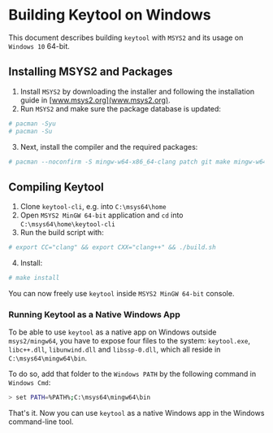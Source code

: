 # Building Keytool on Windows

This document describes building `keytool` with `MSYS2` and its usage on `Windows 10` 64-bit.

## Installing MSYS2 and Packages

1. Install `MSYS2` by downloading the installer and following the installation guide in [www.msys2.org](www.msys2.org).
2. Run `MSYS2` and make sure the package database is updated:
```bash
# pacman -Syu
# pacman -Su
```
3. Next, install the compiler and the required packages:
```bash
# pacman --noconfirm -S mingw-w64-x86_64-clang patch git make mingw-w64-x86_64-libc++ autoconf automake1.8 libtool automake python
```

## Compiling Keytool

1. Clone `keytool-cli`, e.g. into `C:\msys64\home`
2. Open `MSYS2 MinGW 64-bit` application and `cd` into `C:\msys64\home\keytool-cli`
3. Run the build script with:
```bash
# export CC="clang" && export CXX="clang++" && ./build.sh
```
4. Install:
```bash
# make install
```
You can now freely use `keytool` inside `MSYS2 MinGW 64-bit` console.

### Running Keytool as a Native Windows App

To be able to use `keytool` as a native app on Windows outside `msys2/mingw64`, you have to expose four files to the system: `keytool.exe`, `libc++.dll`, `libunwind.dll` and `libssp-0.dll`, which all reside in `C:\msys64\mingw64\bin`. 

To do so, add that folder to the `Windows PATH` by the following command in `Windows Cmd`:
```bash
> set PATH=%PATH%;C:\msys64\mingw64\bin
```
That's it. Now you can use `keytool` as a native Windows app in the Windows command-line tool.
